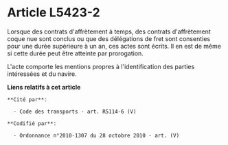 # Article L5423-2

Lorsque des contrats d'affrètement à temps, des contrats d'affrètement coque nue sont conclus ou que des délégations de fret
sont consenties pour une durée supérieure à un an, ces actes sont écrits. Il en est de même si cette durée peut être atteinte
par prorogation.

L'acte comporte les mentions propres à l'identification des parties intéressées et du navire.

**Liens relatifs à cet article**

	**Cité par**:

	  - Code des transports - art. R5114-6 (V)

	**Codifié par**:

	  - Ordonnance n°2010-1307 du 28 octobre 2010 - art. (V)
